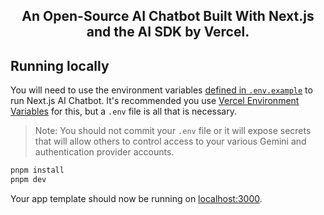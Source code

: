 <h2 align="center">
  An Open-Source AI Chatbot Built With Next.js and the AI SDK by Vercel.
</h2>


## Running locally

You will need to use the environment variables [defined in `.env.example`](.env.example) to run Next.js AI Chatbot. It's recommended you use [Vercel Environment Variables](https://vercel.com/docs/projects/environment-variables) for this, but a `.env` file is all that is necessary.

> Note: You should not commit your `.env` file or it will expose secrets that will allow others to control access to your various Gemini and authentication provider accounts.

```bash
pnpm install
pnpm dev
```

Your app template should now be running on [localhost:3000](http://localhost:3000/).
